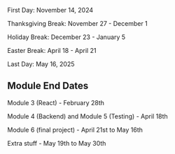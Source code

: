 First Day: November 14, 2024

Thanksgiving Break: November 27 - December 1

Holiday Break: December 23 - January 5

Easter Break: April 18 - April 21

Last Day: May 16, 2025

## Module End Dates

Module 3 (React) - February 28th

Module 4 (Backend) and Module 5 (Testing) - April 18th

Module 6 (final project) - April 21st to May 16th

Extra stuff - May 19th to May 30th